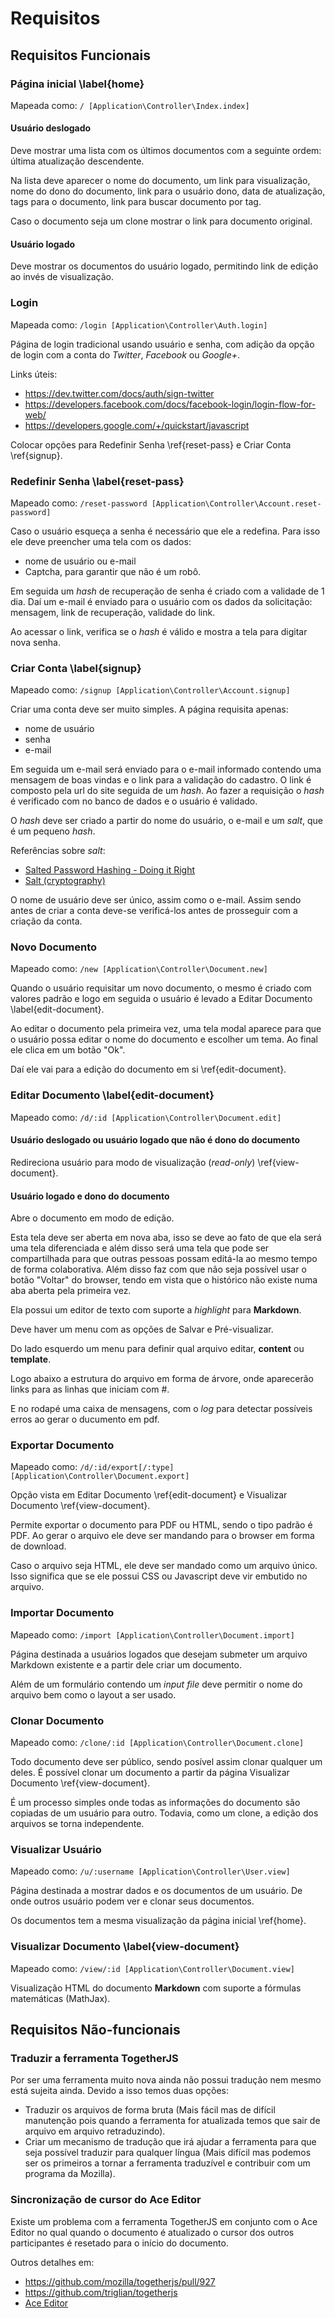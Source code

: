# Requisitos

## Requisitos Funcionais

### Página inicial \label{home}

Mapeada como: `/ [Application\Controller\Index.index]`

#### Usuário deslogado

Deve mostrar uma lista com os últimos documentos com a seguinte ordem: última
atualização descendente.

Na lista deve aparecer o nome do documento, um link para visualização,
nome do dono do documento, link para o usuário dono, data de atualização,
tags para o documento, link para buscar documento por tag.

Caso o documento seja um clone mostrar o link para documento original.

#### Usuário logado

Deve mostrar os documentos do usuário logado, permitindo link de edição ao invés
de visualização.

### Login

Mapeada como: `/login [Application\Controller\Auth.login]`

Página de login tradicional usando usuário e senha, com adição da opção de
login com a conta do _Twitter_, _Facebook_ ou _Google+_.

Links úteis:

* <https://dev.twitter.com/docs/auth/sign-twitter>
* <https://developers.facebook.com/docs/facebook-login/login-flow-for-web/>
* <https://developers.google.com/+/quickstart/javascript>

Colocar opções para Redefinir Senha \ref{reset-pass} e Criar Conta \ref{signup}.

### Redefinir Senha \label{reset-pass}

Mapeado como: `/reset-password [Application\Controller\Account.reset-password]`

Caso o usuário esqueça a senha é necessário que ele a redefina. Para isso ele deve
preencher uma tela com os dados:

* nome de usuário ou e-mail
* Captcha, para garantir que não é um robô.

Em seguida um _hash_ de recuperação de senha é criado com a validade de 1 dia.
Daí um e-mail é enviado para o usuário com os dados da solicitação: mensagem,
link de recuperação, validade do link.

Ao acessar o link, verifica se o _hash_ é válido e mostra a tela para digitar nova senha.

### Criar Conta \label{signup}

Mapeado como: `/signup [Application\Controller\Account.signup]`

Criar uma conta deve ser muito simples. A página requisita apenas:

* nome de usuário
* senha
* e-mail

Em seguida um e-mail será enviado para o e-mail informado contendo uma mensagem
de boas vindas e o link para a validação do cadastro. O link é composto pela url
do site seguida de um _hash_. Ao fazer a requisição o _hash_ é verificado com no
banco de dados e o usuário é validado.

O _hash_ deve ser criado a partir do nome do usuário, o e-mail e um _salt_,
que é um pequeno _hash_.

Referências sobre _salt_:

* [Salted Password Hashing - Doing it Right](https://crackstation.net/hashing-security.htm#salt)
* [Salt (cryptography)](http://en.wikipedia.org/wiki/Salt_(cryptography))

O nome de usuário deve ser único, assim como o e-mail. Assim sendo antes de criar a conta
deve-se verificá-los antes de prosseguir com a criação da conta.

### Novo Documento

Mapeado como: `/new [Application\Controller\Document.new]`

Quando o usuário requisitar um novo documento, o mesmo é criado com valores padrão e
logo em seguida o usuário é levado a Editar Documento \label{edit-document}.

Ao editar o documento pela primeira vez, uma tela modal aparece para que o usuário
possa editar o nome do documento e escolher um tema. Ao final ele clica em um botão "Ok".

Daí ele vai para a edição do documento em si \ref{edit-document}.

### Editar Documento \label{edit-document}

Mapeado como: `/d/:id [Application\Controller\Document.edit]`

#### Usuário deslogado ou usuário logado que não é dono do documento

Redireciona usuário para modo de visualização (_read-only_) \ref{view-document}.

#### Usuário logado e dono do documento

Abre o documento em modo de edição.

Esta tela deve ser aberta em nova aba, isso se deve ao fato de que ela será
uma tela diferenciada e além disso será uma tela que pode ser compartilhada
para que outras pessoas possam editá-la ao mesmo tempo de forma colaborativa.
Além disso faz com que não seja possível usar o botão "Voltar" do browser,
tendo em vista que o histórico não existe numa aba aberta pela primeira vez.

Ela possui um editor de texto com suporte a _highlight_ para **Markdown**.

Deve haver um menu com as opções de Salvar e Pré-visualizar.

Do lado esquerdo um menu para definir qual arquivo editar, **content** ou **template**.

Logo abaixo a estrutura do arquivo em forma de árvore, onde aparecerão
links para as linhas que iniciam com \#.

E no rodapé uma caixa de mensagens, com o _log_ para detectar possíveis erros ao
gerar o ducumento em pdf.

### Exportar Documento

Mapeado como: `/d/:id/export[/:type] [Application\Controller\Document.export]`

Opção vista em Editar Documento \ref{edit-document} e Visualizar Documento \ref{view-document}.

Permite exportar o documento para PDF ou HTML, sendo o tipo padrão é PDF. Ao gerar o arquivo
ele deve ser mandando para o browser em forma de download.

Caso o arquivo seja HTML, ele deve ser mandado como um arquivo único. Isso significa que
se ele possui CSS ou Javascript deve vir embutido no arquivo.

### Importar Documento

Mapeado como: `/import [Application\Controller\Document.import]`

Página destinada a usuários logados que desejam submeter um arquivo Markdown existente
e a partir dele criar um documento.

Além de um formulário contendo um _input file_ deve permitir o nome do arquivo
bem como o layout a ser usado.

### Clonar Documento

Mapeado como: `/clone/:id [Application\Controller\Document.clone]`

Todo documento deve ser público, sendo posível assim clonar qualquer um deles.
É possível clonar um documento a partir da página Visualizar Documento \ref{view-document}.

É um processo simples onde todas as informações do documento são copiadas de um usuário
para outro. Todavia, como um clone, a edição dos arquivos se torna independente.

### Visualizar Usuário

Mapeado como: `/u/:username [Application\Controller\User.view]`

Página destinada a mostrar dados e os documentos de um usuário. De onde outros usuário podem
ver e clonar seus documentos.

Os documentos tem a mesma visualização da página inicial \ref{home}.

### Visualizar Documento \label{view-document}

Mapeado como: `/view/:id [Application\Controller\Document.view]`

Visualização HTML do documento **Markdown** com suporte a fórmulas matemáticas (MathJax).

## Requisitos Não-funcionais

### Traduzir a ferramenta TogetherJS

Por ser uma ferramenta muito nova ainda não possui tradução nem mesmo está sujeita ainda.
Devido a isso temos duas opções:

* Traduzir os arquivos de forma bruta (Mais fácil mas de difícil manutenção pois quando
	a ferramenta for atualizada temos que sair de arquivo em arquivo retraduzindo).
* Criar um mecanismo de tradução que irá ajudar a ferramenta para que seja possível
	traduzir para qualquer língua (Mais difícil mas podemos ser os primeiros a
    tornar a ferramenta traduzível e contribuir com um programa da Mozilla).

### Sincronização de cursor do Ace Editor

Existe um problema com a ferramenta TogetherJS em conjunto com o Ace Editor no qual
quando o documento é atualizado o cursor dos outros participantes é resetado para
o início do documento.

Outros detalhes em:

* <https://github.com/mozilla/togetherjs/pull/927>
* <https://github.com/triglian/togetherjs>
* [Ace Editor](http://ace.c9.io/#nav=about)